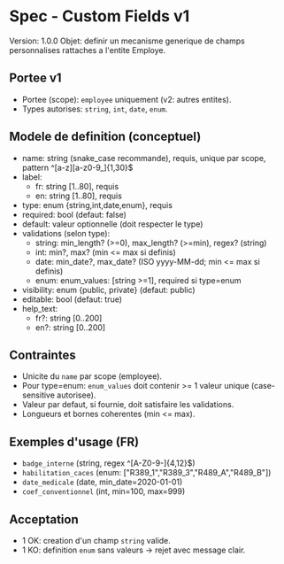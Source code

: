 # Spec - Custom Fields v1

Version: 1.0.0
Objet: definir un mecanisme generique de champs personnalises rattaches a l'entite Employe.

## Portee v1
- Portee (scope): `employee` uniquement (v2: autres entites).
- Types autorises: `string`, `int`, `date`, `enum`.

## Modele de definition (conceptuel)
- name: string (snake_case recommande), requis, unique par scope, pattern ^[a-z][a-z0-9_]{1,30}$
- label:
  - fr: string [1..80], requis
  - en: string [1..80], requis
- type: enum {string,int,date,enum}, requis
- required: bool (defaut: false)
- default: valeur optionnelle (doit respecter le type)
- validations (selon type):
  - string: min_length? (>=0), max_length? (>=min), regex? (string)
  - int: min?, max? (min <= max si definis)
  - date: min_date?, max_date? (ISO yyyy-MM-dd; min <= max si definis)
  - enum: enum_values: [string >=1], required si type=enum
- visibility: enum {public, private} (defaut: public)
- editable: bool (defaut: true)
- help_text:
  - fr?: string [0..200]
  - en?: string [0..200]

## Contraintes
- Unicite du `name` par scope (employee).
- Pour type=enum: `enum_values` doit contenir >= 1 valeur unique (case-sensitive autorisee).
- Valeur par defaut, si fournie, doit satisfaire les validations.
- Longueurs et bornes coherentes (min <= max).

## Exemples d'usage (FR)
- `badge_interne` (string, regex ^[A-Z0-9-]{4,12}$)
- `habilitation_caces` (enum: ["R389_1","R389_3","R489_A","R489_B"])
- `date_medicale` (date, min_date=2020-01-01)
- `coef_conventionnel` (int, min=100, max=999)

## Acceptation
- 1 OK: creation d'un champ `string` valide.
- 1 KO: definition `enum` sans valeurs -> rejet avec message clair.

